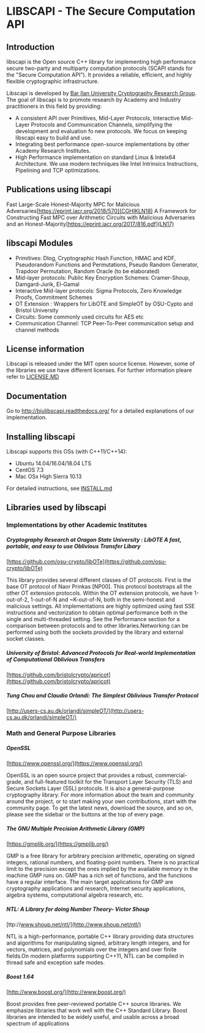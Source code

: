 # LIBSCAPI - The Secure Computation API

## Introduction
libscapi is the Open source C++ library for implementing high performance secure two-party and multiparty computation protocols (SCAPI stands for the "Secure Computation API"). It provides a reliable, efficient, and highly flexible cryptographic infrastructure.

Libscapi is developed by [Bar Ilan University Cryptography Research Group](http://crypto.biu.ac.il/). The goal of libscapi is to promote research by Academy and Industry practitioners in this field by providing:
- A consistent API over Primitives, Mid-Layer Protocols, Interactive Mid-Layer Protocols and Communication Channels, simplifying the development and evaluation fo new protocols. We focus on keeping libscapi easy to build and use.
- Integrating best performance open-source implementations by other Academy Research Institutes.  
- High Performance implementation on standard Linux & Intelx64 Architecture. We use modern techniques like Intel Intrinsics  Instructions, Pipelining and TCP optimizations.  

## Publications using libscapi
Fast Large-Scale Honest-Majority MPC for Malicious Adversaries[https://eprint.iacr.org/2018/570](CGHIKLN18)
A Framework for Constructing Fast MPC over Arithmetic Circuits with Malicious Adversaries and an Honest-Majority[https://eprint.iacr.org/2017/816.pdf](LN17)

## libscapi Modules
- Primitives: Dlog, Cryptographic Hash Function, HMAC and KDF, Pseudorandom Functions and Permutations, Pseudo Random Generator, Trapdoor Permutation, Random Oracle (to be elaborated)
- Mid-layer protocols: Public Key Encryption Schemes: Cramer-Shoup, Damgard-Jurik, El-Gamal
- Interactive Mid-layer protocols: Sigma Protocols, Zero Knowledge Proofs, Commitment Schemes
- OT Extension : Wrappers for LibOTE and SimpleOT by OSU-Cypto and Bristol University  
- Circuits: Some commonly used circuits for AES etc
- Communication Channel: TCP Peer-To-Peer communication setup and channel methods 

## License information
Libscapi is released under the MIT open source license. However, some of the libraries we use have different licenses. For further information pleare refer to [LICENSE.MD](build_scripts/LICENSE.MD)

## Documentation

Go to http://biulibscapi.readthedocs.org/ for a detailed explanations of our implementation.

## Installing libscapi

Libscapi supports this OSs (with C++11/C++14):
- Ubuntu 14.04/16.04/18.04 LTS
- CentOS 7.3
- Mac OSx High Sierra 10.13  

For detailed instructions, see [INSTALL.md](build_scripts/INSTALL.md)

## Libraries used by libscapi

### Implementations by other Academic Institutes

##### Cryptography Research at Oragon State University : LibOTE A fast, portable, and easy to use Oblivious Transfer Libary
[https://github.com/osu-crypto/libOTe](https://github.com/osu-crypto/libOTe)

This library provides several different classes of OT protocols. First is the base OT protocol of Naor Prinkas [NP00]. This protocol bootstraps all the other OT extension protocols. Within the OT extension protocols, we have 1-out-of-2, 1-out-of-N and ~K-out-of-N, both in the semi-honest and malicious settings. All implementations are highly optimized using fast SSE instructions and vectorization to obtain optimal performance both in the single and multi-threaded setting. See the Performance section for a comparison between protocols and to other libraries.Networking can be performed using both the sockets provided by the library and external socket classes. 

##### University of Bristol: Advanced Protocols for Real-world Implementation of Computational Oblivious Transfers
[https://github.com/bristolcrypto/apricot](https://github.com/bristolcrypto/apricot)

##### Tung Chou and Claudio Orlandi: The Simplest Oblivious Transfer Protocol
[http://users-cs.au.dk/orlandi/simpleOT/](http://users-cs.au.dk/orlandi/simpleOT/)

### Math and General Purpose Libraries

##### OpenSSL
[https://www.openssl.org/](https://www.openssl.org/)

 OpenSSL is an open source project that provides a robust, commercial-grade, and full-featured toolkit for the Transport Layer Security (TLS) and Secure Sockets Layer (SSL) protocols. It is also a general-purpose cryptography library. For more information about the team and community around the project, or to start making your own contributions, start with the community page. To get the latest news, download the source, and so on, please see the sidebar or the buttons at the top of every page.

##### The GNU Multiple Precision Arithmetic Library (GMP)
[https://gmplib.org/](https://gmplib.org/)

GMP is a free library for arbitrary precision arithmetic, operating on signed integers, rational numbers, and floating-point numbers. There is no practical limit to the precision except the ones implied by the available memory in the machine GMP runs on. GMP has a rich set of functions, and the functions have a regular interface.
The main target applications for GMP are cryptography applications and research, Internet security applications, algebra systems, computational algebra research, etc.

##### NTL: A Library for doing Number Theory- Victor Shoup
[ttp://www.shoup.net/ntl/](http://www.shoup.net/ntl/)

NTL is a high-performance, portable C++ library providing data structures and algorithms for manipulating signed, arbitrary length integers, and for vectors, matrices, and polynomials over the integers and over finite fields.On modern platforms supporting C++11, NTL can be compiled in thread safe and exception safe modes. 

##### Boost 1.64
[http://www.boost.org/](http://www.boost.org/)

Boost provides free peer-reviewed portable C++ source libraries. We emphasize libraries that work well with the C++ Standard Library. Boost libraries are intended to be widely useful, and usable across a broad spectrum of applications

